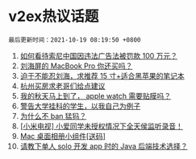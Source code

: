 # v2ex热议话题

`最后更新时间：2021-10-19 08:19:50 +0800`

1. [如何看待索尼中国因违法广告法被罚款 100 万元？](https://www.v2ex.com/t/808568)
1. [刘海屏的 MacBook Pro 你还买吗？](https://www.v2ex.com/t/808438)
1. [迫于不能忍刘海，求推荐 15 寸+适合黑苹果的笔记本](https://www.v2ex.com/t/808439)
1. [杭州买房求老哥们给点建议](https://www.v2ex.com/t/808481)
1. [我的秋天马上到了， apple watch 需要贴膜吗？](https://www.v2ex.com/t/808435)
1. [警告大学挂科的学生，以我自己为例子](https://www.v2ex.com/t/808601)
1. [为什么不 ban 猛犸？](https://www.v2ex.com/t/808441)
1. [[小米电视] 小爱同学未授权情况下全天侯监听录音！](https://www.v2ex.com/t/808548)
1. [Mac 桌面相册小组件[送码]](https://www.v2ex.com/t/808492)
1. [请教下单人 solo 开发 app 时的 Java 后端技术选择？](https://www.v2ex.com/t/808490)


